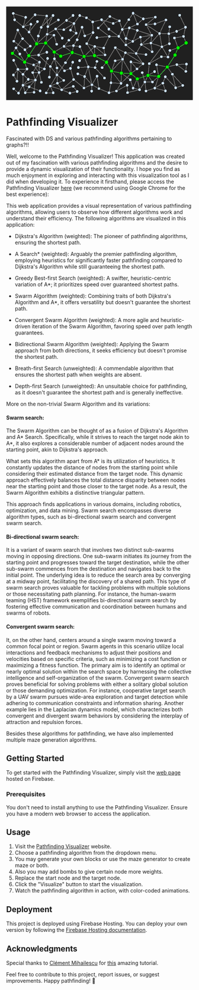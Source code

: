 
[![Pathfinding-visualizer](./public/styling/logo.png)](https://pathfinding-visualizer-9474.web.app)
# Pathfinding Visualizer

Fascinated with DS and various pathfinding algorithms pertaining to graphs?!!

Well, welcome to the Pathfinding Visualizer! This application was created out of my fascination with various pathfinding algorithms and the desire to provide a dynamic visualization of their functionality. I hope you find as much enjoyment in exploring and interacting with this visualization tool as I did when developing it. To experience it firsthand, please access the Pathfinding Visualizer [here](https://pathfinding-visualizer-9474.web.app) (we recommend using Google Chrome for the best experience):

This web application provides a visual representation of various pathfinding algorithms, allowing users to observe how different algorithms work and understand their efficiency. The following algorithms are visualized in this application:

- Dijkstra's Algorithm (weighted): The pioneer of pathfinding algorithms, ensuring the shortest path.

- A Search* (weighted): Arguably the premier pathfinding algorithm, employing heuristics for significantly faster pathfinding compared to Dijkstra's Algorithm while still guaranteeing the shortest path.

- Greedy Best-first Search (weighted): A swifter, heuristic-centric variation of A*; it prioritizes speed over guaranteed shortest paths.

- Swarm Algorithm (weighted): Combining traits of both Dijkstra's Algorithm and A*, it offers versatility but doesn't guarantee the shortest path.

- Convergent Swarm Algorithm (weighted): A more agile and heuristic-driven iteration of the Swarm Algorithm, favoring speed over path length guarantees.

- Bidirectional Swarm Algorithm (weighted): Applying the Swarm approach from both directions, it seeks efficiency but doesn't promise the shortest path.

- Breath-first Search (unweighted): A commendable algorithm that ensures the shortest path when weights are absent.

- Depth-first Search (unweighted): An unsuitable choice for pathfinding, as it doesn't guarantee the shortest path and is generally ineffective.

More on the non-trivial Swarm Algorithm and its variations:
#### Swarm search:
The Swarm Algorithm can be thought of as a fusion of Dijkstra's Algorithm and A* Search. Specifically, while it strives to reach the target node akin to A*, it also explores a considerable number of adjacent nodes around the starting point, akin to Dijkstra's approach.

What sets this algorithm apart from A* is its utilization of heuristics. It constantly updates the distance of nodes from the starting point while considering their estimated distance from the target node. This dynamic approach effectively balances the total distance disparity between nodes near the starting point and those closer to the target node. As a result, the Swarm Algorithm exhibits a distinctive triangular pattern.

 This approach finds applications in various domains, including robotics, optimization, and data mining. Swarm search encompasses diverse algorithm types, such as bi-directional swarm search and convergent swarm search.
#### Bi-directional swarm search: 
It is a variant of swarm search that involves two distinct sub-swarms moving in opposing directions. One sub-swarm initiates its journey from the starting point and progresses toward the target destination, while the other sub-swarm commences from the destination and navigates back to the initial point. The underlying idea is to reduce the search area by converging at a midway point, facilitating the discovery of a shared path. This type of swarm search proves valuable for tackling problems with multiple solutions or those necessitating path planning. For instance, the human-swarm teaming (HST) framework exemplifies bi-directional swarm search by fostering effective communication and coordination between humans and swarms of robots.

#### Convergent swarm search:
It, on the other hand, centers around a single swarm moving toward a common focal point or region. Swarm agents in this scenario utilize local interactions and feedback mechanisms to adjust their positions and velocities based on specific criteria, such as minimizing a cost function or maximizing a fitness function. The primary aim is to identify an optimal or nearly optimal solution within the search space by harnessing the collective intelligence and self-organization of the swarm. Convergent swarm search proves beneficial for solving problems with either a solitary global solution or those demanding optimization. For instance, cooperative target search by a UAV swarm pursues wide-area exploration and target detection while adhering to communication constraints and information sharing. Another example lies in the Laplacian dynamics model, which characterizes both convergent and divergent swarm behaviors by considering the interplay of attraction and repulsion forces.


Besides these algorithms for pathfinding, we have also implemented multiple maze generation algorithms.
## Getting Started

To get started with the Pathfinding Visualizer, simply visit the [web page](https://pathfinding-visualizer-9474.web.app) hosted on Firebase.

### Prerequisites

You don't need to install anything to use the Pathfinding Visualizer. Ensure you have a modern web browser to access the application.

## Usage

1. Visit the [Pathfinding Visualizer](https://pathfinding-visualizer-9474.web.app) website.
2. Choose a pathfinding algorithm from the dropdown menu.
3. You may generate your own blocks or use the maze generator to create maze or both.
4. Also you may add bombs to give certain node more weights.
5. Replace the start node and the target node.
5. Click the "Visualize" button to start the visualization.
6. Watch the pathfinding algorithm in action, with color-coded animations.

## Deployment

This project is deployed using Firebase Hosting. You can deploy your own version by following the [Firebase Hosting documentation](https://firebase.google.com/docs/hosting).

## Acknowledgments

Special thanks to [Clément Mihailescu](https://www.youtube.com/@clem) for [this](https://www.youtube.com/watch?v=msttfIHHkak) amazing tutorial.

Feel free to contribute to this project, report issues, or suggest improvements. Happy pathfinding! 🚀
